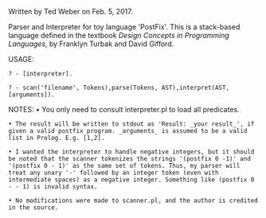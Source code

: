 Written by Ted Weber on Feb. 5, 2017.

Parser and Interpreter for toy language 'PostFix'. This is a stack-based language defined in the textbook _Design Concepts in Programming Languages_, by Franklyn Turbak and David Gifford.  

USAGE:  
```
? - [interpreter].  

? - scan('filename', Tokens),parse(Tokens, AST),interpret(AST,[arguments]).  
```

NOTES: 
	• You only need to consult interpreter.pl to load all predicates.  
	
	• The result will be written to stdout as 'Result: _your result_', if given a valid postfix program. _arguments_ is assumed to be a valid list in Prolog. E.g. [1,2].  
	
	• I wanted the interpreter to handle negative integers, but it should be noted that the scanner tokenizes the strings '(postfix 0 -1)' and '(postfix 0 - 1)' as the same set of tokens. Thus, my parser will treat any unary '-' followed by an integer token (even with intermediate spaces) as a negative integer. Something like (postfix 0 - - 1) is invalid syntax.  
    
    • No modifications were made to scanner.pl, and the author is credited in the source.  

